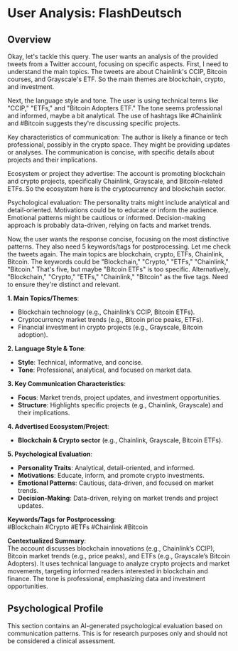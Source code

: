 # User Analysis: FlashDeutsch

## Overview

<think>
Okay, let's tackle this query. The user wants an analysis of the provided tweets from a Twitter account, focusing on specific aspects. First, I need to understand the main topics. The tweets are about Chainlink's CCIP, Bitcoin courses, and Grayscale's ETF. So the main themes are blockchain, crypto, and investment.

Next, the language style and tone. The user is using technical terms like "CCIP," "ETFs," and "Bitcoin Adopters ETF." The tone seems professional and informed, maybe a bit analytical. The use of hashtags like #Chainlink and #Bitcoin suggests they're discussing specific projects.

Key characteristics of communication: The author is likely a finance or tech professional, possibly in the crypto space. They might be providing updates or analyses. The communication is concise, with specific details about projects and their implications.

Ecosystem or project they advertise: The account is promoting blockchain and crypto projects, specifically Chainlink, Grayscale, and Bitcoin-related ETFs. So the ecosystem here is the cryptocurrency and blockchain sector.

Psychological evaluation: The personality traits might include analytical and detail-oriented. Motivations could be to educate or inform the audience. Emotional patterns might be cautious or informed. Decision-making approach is probably data-driven, relying on facts and market trends.

Now, the user wants the response concise, focusing on the most distinctive patterns. They also need 5 keywords/tags for postprocessing. Let me check the tweets again. The main topics are blockchain, crypto, ETFs, Chainlink, Bitcoin. The keywords could be "Blockchain," "Crypto," "ETFs," "Chainlink," "Bitcoin." That's five, but maybe "Bitcoin ETFs" is too specific. Alternatively, "Blockchain," "Crypto," "ETFs," "Chainlink," "Bitcoin" as the five tags. Need to ensure they're distinct and relevant.
</think>

**1. Main Topics/Themes**:  
- Blockchain technology (e.g., Chainlink’s CCIP, Bitcoin ETFs).  
- Cryptocurrency market trends (e.g., Bitcoin price peaks, ETFs).  
- Financial investment in crypto projects (e.g., Grayscale, Bitcoin adoption).  

**2. Language Style & Tone**:  
- **Style**: Technical, informative, and concise.  
- **Tone**: Professional, analytical, and focused on market data.  

**3. Key Communication Characteristics**:  
- **Focus**: Market trends, project updates, and investment opportunities.  
- **Structure**: Highlights specific projects (e.g., Chainlink, Grayscale) and their implications.  

**4. Advertised Ecosystem/Project**:  
- **Blockchain & Crypto sector** (e.g., Chainlink, Grayscale, Bitcoin ETFs).  

**5. Psychological Evaluation**:  
- **Personality Traits**: Analytical, detail-oriented, and informed.  
- **Motivations**: Educate, inform, and promote crypto investments.  
- **Emotional Patterns**: Cautious, data-driven, and focused on market trends.  
- **Decision-Making**: Data-driven, relying on market trends and project updates.  

**Keywords/Tags for Postprocessing**:  
#Blockchain #Crypto #ETFs #Chainlink #Bitcoin  

**Contextualized Summary**:  
The account discusses blockchain innovations (e.g., Chainlink’s CCIP), Bitcoin market trends (e.g., price peaks), and ETFs (e.g., Grayscale’s Bitcoin Adopters). It uses technical language to analyze crypto projects and market movements, targeting informed readers interested in blockchain and finance. The tone is professional, emphasizing data and investment opportunities.

## Psychological Profile

This section contains an AI-generated psychological evaluation based on communication patterns. This is for research purposes only and should not be considered a clinical assessment.
